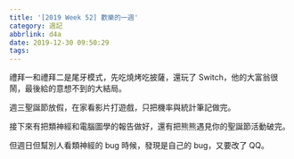 ```yaml
---
title: '[2019 Week 52] 歡樂的一週'
category: 週記
abbrlink: d4a
date: 2019-12-30 09:50:29
tags:
---
```

禮拜一和禮拜二是尾牙模式，先吃燒烤吃披薩，還玩了 Switch，他的大富翁很鬧，最後給的意想不到的大結局。
<!-- more -->
週三聖誕節放假，在家看影片打遊戲，只把機率與統計筆記做完。

接下來有把類神經和電腦圖學的報告做好，還有把熊熊遇見你的聖誕節活動破完。

但週日但幫別人看類神經的 bug 時候，發現是自己的 bug，又要改了 QQ。